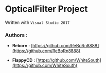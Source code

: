 # OpticalFilter Project

Written with `Visual Studio 2017`

### Authors :
* __Reborn__ : [https://github.com/ReBoRn8888](https://github.com/ReBoRn8888)

* __FlappyCD__ : [https://github.com/WhiteSouth](https://github.com/WhiteSouth)